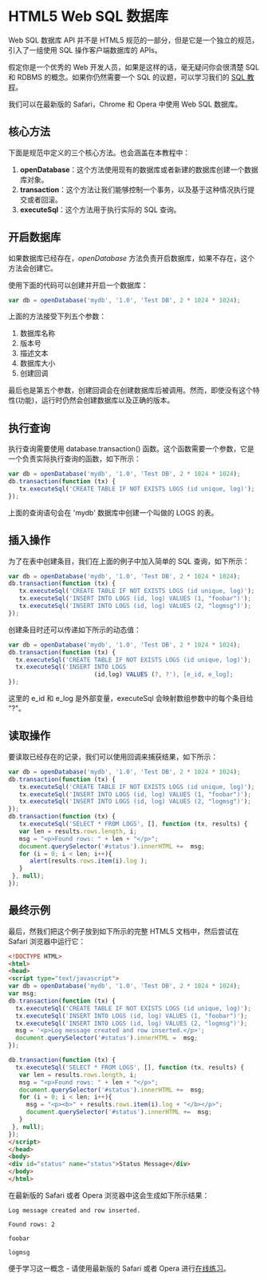 # HTML5 Web SQL 数据库

Web SQL 数据库 API 并不是 HTML5 规范的一部分，但是它是一个独立的规范，引入了一组使用 SQL 操作客户端数据库的 APIs。

假定你是一个优秀的 Web 开发人员，如果是这样的话，毫无疑问你会很清楚 SQL 和 RDBMS 的概念。如果你仍然需要一个 SQL 的议题，可以学习我们的 [SQL 教程](http://wiki.jikexueyuan.com/project/mysql/)。

我们可以在最新版的 Safari，Chrome 和 Opera 中使用 Web SQL 数据库。

## 核心方法

下面是规范中定义的三个核心方法。也会涵盖在本教程中：

1. __openDatabase__：这个方法使用现有的数据库或者新建的数据库创建一个数据库对象。
2. __transaction__：这个方法让我们能够控制一个事务，以及基于这种情况执行提交或者回滚。
3. __executeSql__：这个方法用于执行实际的 SQL 查询。

## 开启数据库

如果数据库已经存在，_openDatabase_ 方法负责开启数据库，如果不存在，这个方法会创建它。

使用下面的代码可以创建并开启一个数据库：

```javascript
var db = openDatabase('mydb', '1.0', 'Test DB', 2 * 1024 * 1024);
```

上面的方法接受下列五个参数：

1. 数据库名称
2. 版本号
3. 描述文本
4. 数据库大小
5. 创建回调

最后也是第五个参数，创建回调会在创建数据库后被调用。然而，即使没有这个特性(功能)，运行时仍然会创建数据库以及正确的版本。

## 执行查询

执行查询需要使用 database.transaction() 函数。这个函数需要一个参数，它是一个负责实际执行查询的函数，如下所示：

```javascript
var db = openDatabase('mydb', '1.0', 'Test DB', 2 * 1024 * 1024);
db.transaction(function (tx) {  
   tx.executeSql('CREATE TABLE IF NOT EXISTS LOGS (id unique, log)');
});
```

上面的查询语句会在 'mydb' 数据库中创建一个叫做的 LOGS 的表。

## 插入操作

为了在表中创建条目，我们在上面的例子中加入简单的 SQL 查询，如下所示：

```javascript
var db = openDatabase('mydb', '1.0', 'Test DB', 2 * 1024 * 1024);
db.transaction(function (tx) {
   tx.executeSql('CREATE TABLE IF NOT EXISTS LOGS (id unique, log)');
   tx.executeSql('INSERT INTO LOGS (id, log) VALUES (1, "foobar")');
   tx.executeSql('INSERT INTO LOGS (id, log) VALUES (2, "logmsg")');
});
```

创建条目时还可以传递如下所示的动态值：

```javascript
var db = openDatabase('mydb', '1.0', 'Test DB', 2 * 1024 * 1024);
db.transaction(function (tx) {  
  tx.executeSql('CREATE TABLE IF NOT EXISTS LOGS (id unique, log)');
  tx.executeSql('INSERT INTO LOGS 
                        (id,log) VALUES (?, ?'), [e_id, e_log];
});
```

这里的 e_id 和 e_log 是外部变量，executeSql 会映射数组参数中的每个条目给 "?"。

## 读取操作

要读取已经存在的记录，我们可以使用回调来捕获结果，如下所示：

```javascript
var db = openDatabase('mydb', '1.0', 'Test DB', 2 * 1024 * 1024);
db.transaction(function (tx) {
   tx.executeSql('CREATE TABLE IF NOT EXISTS LOGS (id unique, log)');
   tx.executeSql('INSERT INTO LOGS (id, log) VALUES (1, "foobar")');
   tx.executeSql('INSERT INTO LOGS (id, log) VALUES (2, "logmsg")');
});
db.transaction(function (tx) {
   tx.executeSql('SELECT * FROM LOGS', [], function (tx, results) {
   var len = results.rows.length, i;
   msg = "<p>Found rows: " + len + "</p>";
   document.querySelector('#status').innerHTML +=  msg;
   for (i = 0; i < len; i++){
      alert(results.rows.item(i).log );
   }
 }, null);
});
```

## 最终示例

最后，然我们把这个例子放到如下所示的完整 HTML5 文档中，然后尝试在 Safari 浏览器中运行它：

```html
<!DOCTYPE HTML>
<html>
<head>
<script type="text/javascript">
var db = openDatabase('mydb', '1.0', 'Test DB', 2 * 1024 * 1024);
var msg;
db.transaction(function (tx) {
  tx.executeSql('CREATE TABLE IF NOT EXISTS LOGS (id unique, log)');
  tx.executeSql('INSERT INTO LOGS (id, log) VALUES (1, "foobar")');
  tx.executeSql('INSERT INTO LOGS (id, log) VALUES (2, "logmsg")');
  msg = '<p>Log message created and row inserted.</p>';
  document.querySelector('#status').innerHTML =  msg;
});

db.transaction(function (tx) {
  tx.executeSql('SELECT * FROM LOGS', [], function (tx, results) {
   var len = results.rows.length, i;
   msg = "<p>Found rows: " + len + "</p>";
   document.querySelector('#status').innerHTML +=  msg;
   for (i = 0; i < len; i++){
     msg = "<p><b>" + results.rows.item(i).log + "</b></p>";
     document.querySelector('#status').innerHTML +=  msg;
   }
 }, null);
});
</script>
</head>
<body>
<div id="status" name="status">Status Message</div>
</body>
</html>
```

在最新版的 Safari 或者 Opera 浏览器中这会生成如下所示结果：

```
Log message created and row inserted.

Found rows: 2

foobar

logmsg
```

便于学习这一概念 - 请使用最新版的 Safari 或者 Opera 进行[在线练习](http://www.tutorialspoint.com/cgi-bin/practice.cgi?file=html5-26.htm)。
